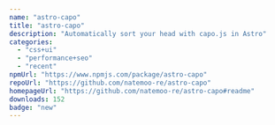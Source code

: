 ```yaml
---
name: "astro-capo"
title: "astro-capo"
description: "Automatically sort your head with capo.js in Astro"
categories:
  - "css+ui"
  - "performance+seo"
  - "recent"
npmUrl: "https://www.npmjs.com/package/astro-capo"
repoUrl: "https://github.com/natemoo-re/astro-capo"
homepageUrl: "https://github.com/natemoo-re/astro-capo#readme"
downloads: 152
badge: "new"
---
```

